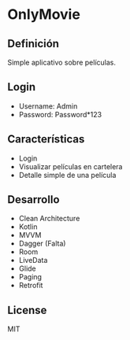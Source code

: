 # OnlyMovie

## Definición
Simple aplicativo sobre películas.

## Login
- Username: Admin
- Password: Password*123

## Características
- Login
- Visualizar películas en cartelera
- Detalle simple de una película

## Desarrollo
- Clean Architecture
- Kotlin
- MVVM
- Dagger (Falta)
- Room
- LiveData
- Glide
- Paging
- Retrofit

## License

MIT
 
